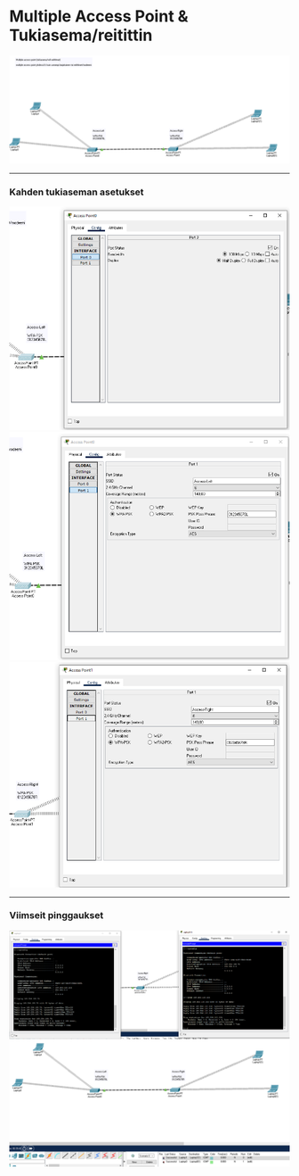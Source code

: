 <h1>Multiple Access Point & Tukiasema/reitittin </h1>

![Alt text](images/Cisco-AccessPoint.PNG?raw=true "None")

<hr>

<h3>Kahden tukiaseman asetukset </h3>

![Alt text](images/Cisco-Hardware-1.PNG?raw=true "None")
![Alt text](images/Cisco-Hardware-2.PNG?raw=true "None")
![Alt text](images/Cisco-Hardware-3.PNG?raw=true "None")

<hr> 
<h3>Viimseit pinggaukset </h3>

![Alt text](images/Cisco-Ping.PNG?raw=true "None")
![Alt text](images/Cisco-Ping1.PNG?raw=true "None")

